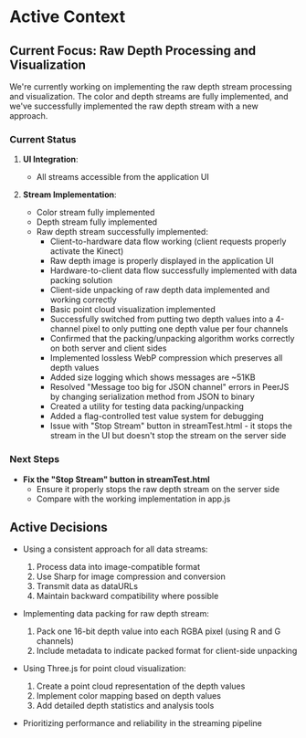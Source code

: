# Active Context

## Current Focus: Raw Depth Processing and Visualization

We're currently working on implementing the raw depth stream processing and visualization. The color and depth streams are fully implemented, and we've successfully implemented the raw depth stream with a new approach.

### Current Status

1. **UI Integration**:

   - All streams accessible from the application UI

2. **Stream Implementation**:
   - Color stream fully implemented
   - Depth stream fully implemented
   - Raw depth stream successfully implemented:
     - Client-to-hardware data flow working (client requests properly activate the Kinect)
     - Raw depth image is properly displayed in the application UI
     - Hardware-to-client data flow successfully implemented with data packing solution
     - Client-side unpacking of raw depth data implemented and working correctly
     - Basic point cloud visualization implemented
     - Successfully switched from putting two depth values into a 4-channel pixel to only putting one depth value per four channels
     - Confirmed that the packing/unpacking algorithm works correctly on both server and client sides
     - Implemented lossless WebP compression which preserves all depth values
     - Added size logging which shows messages are ~51KB
     - Resolved "Message too big for JSON channel" errors in PeerJS by changing serialization method from JSON to binary
     - Created a utility for testing data packing/unpacking
     - Added a flag-controlled test value system for debugging
     - Issue with "Stop Stream" button in streamTest.html - it stops the stream in the UI but doesn't stop the stream on the server side

### Next Steps

- **Fix the "Stop Stream" button in streamTest.html**
  - Ensure it properly stops the raw depth stream on the server side
  - Compare with the working implementation in app.js

## Active Decisions

- Using a consistent approach for all data streams:

  1. Process data into image-compatible format
  2. Use Sharp for image compression and conversion
  3. Transmit data as dataURLs
  4. Maintain backward compatibility where possible

- Implementing data packing for raw depth stream:

  1. Pack one 16-bit depth value into each RGBA pixel (using R and G channels)
  2. Include metadata to indicate packed format for client-side unpacking

- Using Three.js for point cloud visualization:

  1. Create a point cloud representation of the depth values
  2. Implement color mapping based on depth values
  3. Add detailed depth statistics and analysis tools

- Prioritizing performance and reliability in the streaming pipeline
